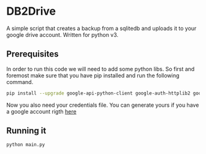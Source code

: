 # DB2Drive

A simple script that creates a backup from a sqlitedb and uploads it to your google drive account. Written for python v3.

## Prerequisites

In order to run this code we will need to add some python libs. So first and foremost make sure that you have pip installed and run the following command.

```bash
pip install --upgrade google-api-python-client google-auth-httplib2 google-auth-oauthlib
```

Now you also need your credentials file. You can generate yours if you have a google account rigth [here](https://developers.google.com/drive/api/v3/quickstart/python#step_1_turn_on_the)


## Running it

```bash
python main.py
```